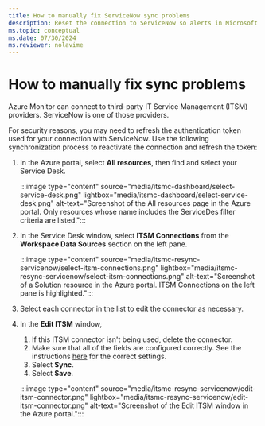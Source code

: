 ```yaml
---
title: How to manually fix ServiceNow sync problems 
description: Reset the connection to ServiceNow so alerts in Microsoft Azure can again call ServiceNow  
ms.topic: conceptual
ms.date: 07/30/2024
ms.reviewer: nolavime
---
```


# How to manually fix sync problems

Azure Monitor can connect to third-party IT Service Management (ITSM) providers. ServiceNow is one of those providers.

For security reasons, you may need to refresh the authentication token used for your connection with ServiceNow.
Use the following synchronization process to reactivate the connection and refresh the token:

1. In the Azure portal, select **All resources**, then find and select your Service Desk.

   :::image type="content" source="media/itsmc-dashboard/select-service-desk.png" lightbox="media/itsmc-dashboard/select-service-desk.png" alt-text="Screenshot of the All resources page in the Azure portal. Only resources whose name includes the ServiceDes filter criteria are listed.":::

1. In the Service Desk window, select **ITSM Connections** from the **Workspace Data Sources** section on the left pane.

    :::image type="content" source="media/itsmc-resync-servicenow/select-itsm-connections.png" lightbox="media/itsmc-resync-servicenow/select-itsm-connections.png" alt-text="Screenshot of a Solution resource in the Azure portal. ITSM Connections on the left pane is highlighted.":::

1. Select each connector in the list to edit the connector as necessary.

1. In the **Edit ITSM** window,

    1. If this ITSM connector isn't being used, delete the connector.
    1. Make sure that all of the fields are configured correctly. See the instructions [here](./itsmc-overview.md) for the correct settings. 
    1. Select **Sync**.
    1. Select **Save**.

    :::image type="content" source="media/itsmc-resync-servicenow/edit-itsm-connector.png" lightbox="media/itsmc-resync-servicenow/edit-itsm-connector.png" alt-text="Screenshot of the Edit ITSM window in the Azure portal.":::
